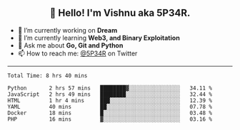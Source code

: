 <h2 align="center">👋 Hello! I'm Vishnu aka 5P34R.</h2>


- 🔭 I’m currently working on **Dream**
- 🌱 I’m currently learning **Web3, and Binary Exploitation**
- 💬 Ask me about **Go, Git and Python**
- 📫 How to reach me: [@5P34R](https://twitter.com/Vishnu27302693) on Twitter

---
<!--START_SECTION:waka-->

```text
Total Time: 8 hrs 40 mins

Python       2 hrs 57 mins   ████████▓░░░░░░░░░░░░░░░░   34.11 %
JavaScript   2 hrs 49 mins   ████████░░░░░░░░░░░░░░░░░   32.44 %
HTML         1 hr 4 mins     ███░░░░░░░░░░░░░░░░░░░░░░   12.39 %
YAML         40 mins         ██░░░░░░░░░░░░░░░░░░░░░░░   07.78 %
Docker       18 mins         █░░░░░░░░░░░░░░░░░░░░░░░░   03.48 %
PHP          16 mins         ▓░░░░░░░░░░░░░░░░░░░░░░░░   03.16 %
```

<!--END_SECTION:waka-->
